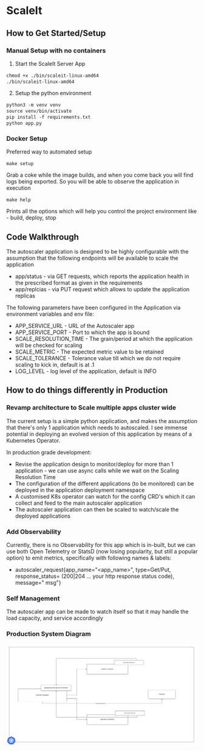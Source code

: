 # ScaleIt

## How to Get Started/Setup

### Manual Setup with no containers

1. Start the ScaleIt Server App

```
chmod +x ./bin/scaleit-linux-amd64
./bin/scaleit-linux-amd64
```

2. Setup the python environment

```
python3 -m venv venv
source venv/bin/activate
pip install -f requirements.txt
python app.py
```

### Docker Setup

Preferred way to automated setup

```
make setup
```
Grab a coke while the image builds, and when you come back you will find logs being exported. So you will be able to observe the application in execution


```
make help
```
Prints all the options which will help you control the project environment like - build, deploy, stop

## Code Walkthrough

The autoscaler application is designed to be highly configurable with the assumption that the following endpoints will be available to scale the application

- app/status - via GET requests, which reports the application health in the prescribed format as given in the requirements
- app/replcias - via PUT request which allows to update the application replicas

The following parameters have been configured in the Application via environment variables and env file:

-  APP_SERVICE_URL - URL of the Autoscaler app
-  APP_SERVICE_PORT - Port to which the app is bound
-  SCALE_RESOLUTION_TIME - The grain/period at which the application will be checked for scaling
-  SCALE_METRIC - The expected metric value to be retained
-  SCALE_TOLERANCE - Tolerance value till which we do not require scaling to kick in, default is at .1
-  LOG_LEVEL - log level of the application, default is INFO


## How to do things differently in Production

### Revamp architecture to Scale multiple apps cluster wide
The current setup is a simple python application, and makes the assumption that there's only 1 application which needs to autoscaled. I see immense potential in deploying an evolved version of this application by means of a Kubernetes Operator.

In production grade development:
- Revise the application design to monitor/deploy for more than 1 application - we can use async calls while we wait on the Scaling Resolution Time
- The configuration of the different applications (to be monitored) can be deployed in the application deployment namespace
- A customised K8s operator can watch for the config CRD's which it can collect and feed to the main autoscaler application
- The autoscaler application can then be scaled to watch/scale the deployed applications

### Add Observability
Currently, there is no Observability for this app which is in-built, but we can use both Open Telemetry or StatsD (now losing popularity, but still a popular option) to emit metrics, specifically with following names & labels:

- autoscaler_request{app_name="<app_name>", type=Get/Put, response_status= (200|204 ... your http response status code), message="<error> msg"}

### Self Management
The autoscaler app can be made to watch itself so that it may handle the load capacity, and service accordingly

### Production System Diagram

![Production Diagram](autoscaler.png "Production Diagram")